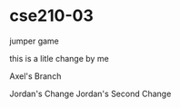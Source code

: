 # cse210-03
jumper game

this is a litle change by me 


Axel's Branch

Jordan's Change
Jordan's Second Change
